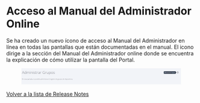 # Acceso al Manual del Administrador Online

Se ha creado un nuevo ícono de acceso al Manual del Administrador en línea en todas las pantallas que están documentadas en el manual. El icono dirige a la sección del Manual del Administrador online donde se encuentra la explicación de cómo utilizar la pantalla del Portal.

<figure><img src="../../.gitbook/assets/image (168).png" alt=""><figcaption></figcaption></figure>

[Volver a la lista de Release Notes](./)&#x20;
